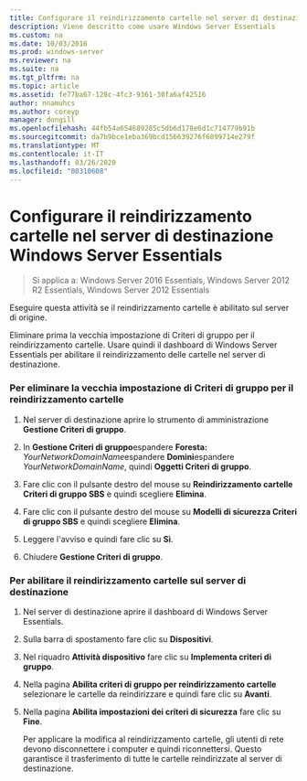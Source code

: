 ```yaml
---
title: Configurare il reindirizzamento cartelle nel server di destinazione Windows Server Essentials
description: Viene descritto come usare Windows Server Essentials
ms.custom: na
ms.date: 10/03/2016
ms.prod: windows-server
ms.reviewer: na
ms.suite: na
ms.tgt_pltfrm: na
ms.topic: article
ms.assetid: fe77ba67-128c-4fc3-9361-30fa6af42516
author: nnamuhcs
ms.author: coreyp
manager: dongill
ms.openlocfilehash: 44fb54a654689285c5db6d178e6d1c714779b91b
ms.sourcegitcommit: da7b9bce1eba369bcd156639276f6899714e279f
ms.translationtype: MT
ms.contentlocale: it-IT
ms.lasthandoff: 03/26/2020
ms.locfileid: "80310608"
---
```

# <a name="configure-folder-redirection-on-the-windows-server-essentials-destination-server"></a>Configurare il reindirizzamento cartelle nel server di destinazione Windows Server Essentials

>Si applica a: Windows Server 2016 Essentials, Windows Server 2012 R2 Essentials, Windows Server 2012 Essentials

Eseguire questa attività se il reindirizzamento cartelle è abilitato sul server di origine.  
  
 Eliminare prima la vecchia impostazione di Criteri di gruppo per il reindirizzamento cartelle. Usare quindi il dashboard di Windows Server Essentials per abilitare il reindirizzamento delle cartelle nel server di destinazione.  
  
### <a name="to-delete-the-old-folder-redirection-group-policy-setting"></a>Per eliminare la vecchia impostazione di Criteri di gruppo per il reindirizzamento cartelle  
  
1. Nel server di destinazione aprire lo strumento di amministrazione **Gestione Criteri di gruppo**.  
  
2. In **Gestione Criteri di gruppo**espandere **Foresta:** <em>YourNetworkDomainName</em>espandere **Domini**espandere *YourNetworkDomainName*, quindi **Oggetti Criteri di gruppo**.  
  
3. Fare clic con il pulsante destro del mouse su **Reindirizzamento cartelle Criteri di gruppo SBS** e quindi scegliere **Elimina**.  
  
4. Fare clic con il pulsante destro del mouse su **Modelli di sicurezza Criteri di gruppo SBS** e quindi scegliere **Elimina**.  
  
5. Leggere l'avviso e quindi fare clic su **Sì**.  
  
6. Chiudere **Gestione Criteri di gruppo**.  
  
### <a name="to-enable-folder-redirection-on-the-destination-server"></a>Per abilitare il reindirizzamento cartelle sul server di destinazione  
  
1. Nel server di destinazione aprire il dashboard di Windows Server Essentials.  
  
2. Sulla barra di spostamento fare clic su **Dispositivi**.  
  
3. Nel riquadro **Attività dispositivo** fare clic su **Implementa criteri di gruppo**.  
  
4. Nella pagina **Abilita criteri di gruppo per reindirizzamento cartelle** selezionare le cartelle da reindirizzare e quindi fare clic su **Avanti**.  
  
5. Nella pagina **Abilita impostazioni dei criteri di sicurezza** fare clic su **Fine**.  
  
   Per applicare la modifica al reindirizzamento cartelle, gli utenti di rete devono disconnettere i computer e quindi riconnettersi. Questo garantisce il trasferimento di tutte le cartelle reindirizzate al server di destinazione.
